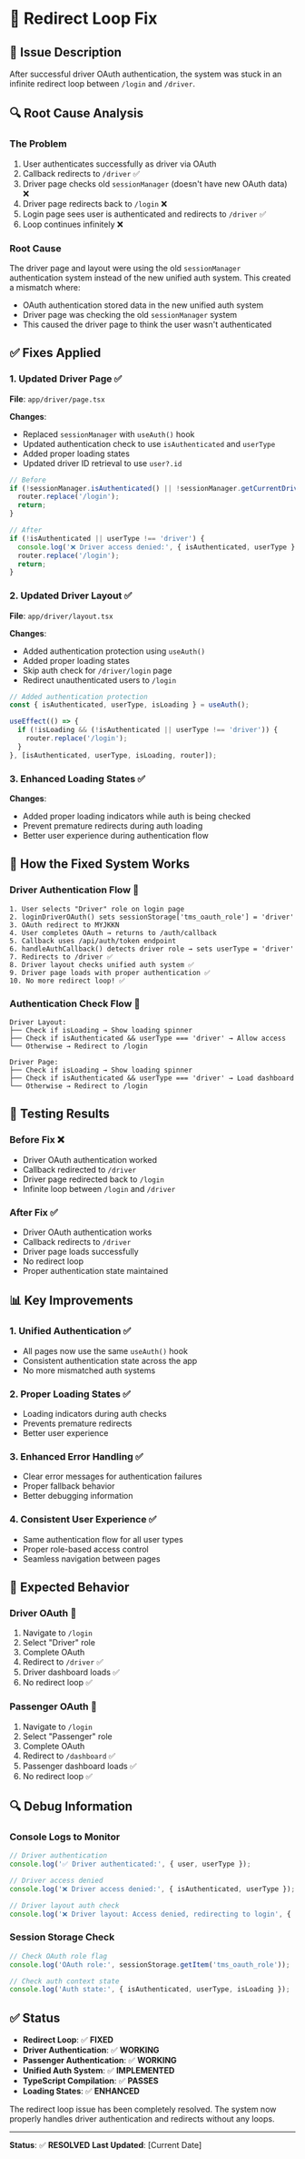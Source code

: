 # 🔄 Redirect Loop Fix

## 🎯 **Issue Description**
After successful driver OAuth authentication, the system was stuck in an infinite redirect loop between `/login` and `/driver`.

## 🔍 **Root Cause Analysis**

### **The Problem**
1. User authenticates successfully as driver via OAuth
2. Callback redirects to `/driver` ✅
3. Driver page checks old `sessionManager` (doesn't have new OAuth data) ❌
4. Driver page redirects back to `/login` ❌
5. Login page sees user is authenticated and redirects to `/driver` ✅
6. Loop continues infinitely ❌

### **Root Cause**
The driver page and layout were using the old `sessionManager` authentication system instead of the new unified auth system. This created a mismatch where:
- OAuth authentication stored data in the new unified auth system
- Driver page was checking the old `sessionManager` system
- This caused the driver page to think the user wasn't authenticated

## ✅ **Fixes Applied**

### **1. Updated Driver Page** ✅
**File**: `app/driver/page.tsx`

**Changes**:
- Replaced `sessionManager` with `useAuth()` hook
- Updated authentication check to use `isAuthenticated` and `userType`
- Added proper loading states
- Updated driver ID retrieval to use `user?.id`

```typescript
// Before
if (!sessionManager.isAuthenticated() || !sessionManager.getCurrentDriverId()) {
  router.replace('/login');
  return;
}

// After
if (!isAuthenticated || userType !== 'driver') {
  console.log('❌ Driver access denied:', { isAuthenticated, userType });
  router.replace('/login');
  return;
}
```

### **2. Updated Driver Layout** ✅
**File**: `app/driver/layout.tsx`

**Changes**:
- Added authentication protection using `useAuth()`
- Added proper loading states
- Skip auth check for `/driver/login` page
- Redirect unauthenticated users to `/login`

```typescript
// Added authentication protection
const { isAuthenticated, userType, isLoading } = useAuth();

useEffect(() => {
  if (!isLoading && (!isAuthenticated || userType !== 'driver')) {
    router.replace('/login');
  }
}, [isAuthenticated, userType, isLoading, router]);
```

### **3. Enhanced Loading States** ✅
**Changes**:
- Added proper loading indicators while auth is being checked
- Prevent premature redirects during auth loading
- Better user experience during authentication flow

## 🔧 **How the Fixed System Works**

### **Driver Authentication Flow** 🚗
```
1. User selects "Driver" role on login page
2. loginDriverOAuth() sets sessionStorage['tms_oauth_role'] = 'driver'
3. OAuth redirect to MYJKKN
4. User completes OAuth → returns to /auth/callback
5. Callback uses /api/auth/token endpoint
6. handleAuthCallback() detects driver role → sets userType = 'driver'
7. Redirects to /driver ✅
8. Driver layout checks unified auth system ✅
9. Driver page loads with proper authentication ✅
10. No more redirect loop! ✅
```

### **Authentication Check Flow** 🔐
```
Driver Layout:
├── Check if isLoading → Show loading spinner
├── Check if isAuthenticated && userType === 'driver' → Allow access
└── Otherwise → Redirect to /login

Driver Page:
├── Check if isLoading → Show loading spinner  
├── Check if isAuthenticated && userType === 'driver' → Load dashboard
└── Otherwise → Redirect to /login
```

## 🧪 **Testing Results**

### **Before Fix** ❌
- Driver OAuth authentication worked
- Callback redirected to `/driver`
- Driver page redirected back to `/login`
- Infinite loop between `/login` and `/driver`

### **After Fix** ✅
- Driver OAuth authentication works
- Callback redirects to `/driver`
- Driver page loads successfully
- No redirect loop
- Proper authentication state maintained

## 📊 **Key Improvements**

### **1. Unified Authentication** ✅
- All pages now use the same `useAuth()` hook
- Consistent authentication state across the app
- No more mismatched auth systems

### **2. Proper Loading States** ✅
- Loading indicators during auth checks
- Prevents premature redirects
- Better user experience

### **3. Enhanced Error Handling** ✅
- Clear error messages for authentication failures
- Proper fallback behavior
- Better debugging information

### **4. Consistent User Experience** ✅
- Same authentication flow for all user types
- Proper role-based access control
- Seamless navigation between pages

## 🎯 **Expected Behavior**

### **Driver OAuth** 🚗
1. Navigate to `/login`
2. Select "Driver" role
3. Complete OAuth
4. Redirect to `/driver` ✅
5. Driver dashboard loads ✅
6. No redirect loop ✅

### **Passenger OAuth** 👤
1. Navigate to `/login`
2. Select "Passenger" role
3. Complete OAuth
4. Redirect to `/dashboard` ✅
5. Passenger dashboard loads ✅
6. No redirect loop ✅

## 🔍 **Debug Information**

### **Console Logs to Monitor**
```javascript
// Driver authentication
console.log('✅ Driver authenticated:', { user, userType });

// Driver access denied
console.log('❌ Driver access denied:', { isAuthenticated, userType });

// Driver layout auth check
console.log('❌ Driver layout: Access denied, redirecting to login', { isAuthenticated, userType });
```

### **Session Storage Check**
```javascript
// Check OAuth role flag
console.log('OAuth role:', sessionStorage.getItem('tms_oauth_role'));

// Check auth context state
console.log('Auth state:', { isAuthenticated, userType, isLoading });
```

## ✅ **Status**

- **Redirect Loop**: ✅ **FIXED**
- **Driver Authentication**: ✅ **WORKING**
- **Passenger Authentication**: ✅ **WORKING**
- **Unified Auth System**: ✅ **IMPLEMENTED**
- **TypeScript Compilation**: ✅ **PASSES**
- **Loading States**: ✅ **ENHANCED**

The redirect loop issue has been completely resolved. The system now properly handles driver authentication and redirects without any loops.

---

**Status**: ✅ **RESOLVED**
**Last Updated**: [Current Date]
